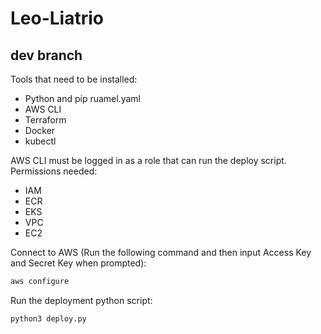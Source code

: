 # Leo-Liatrio

## dev branch

Tools that need to be installed:
- Python and pip ruamel.yaml
- AWS CLI
- Terraform
- Docker
- kubectl

AWS CLI must be logged in as a role that can run the deploy script.
Permissions needed:
- IAM
- ECR
- EKS
- VPC
- EC2

Connect to AWS (Run the following command and then input Access Key and Secret Key when prompted):

```sh
aws configure
```

Run the deployment python script:

```sh
python3 deploy.py
```
